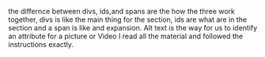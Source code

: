 the differnce between divs, ids,and spans are the how the three work together, divs is like the main thing for the section, ids are what are in the section and a span is like and expansion.
Alt text is the way for us to identify an attribute for a picture or Video
I read all the material and followed the instructions exactly.
